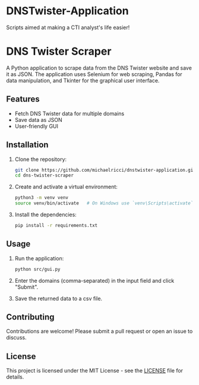# DNSTwister-Application
Scripts aimed at making a CTI analyst's life easier!
# DNS Twister Scraper

A Python application to scrape data from the DNS Twister website and save it as JSON. The application uses Selenium for web scraping, Pandas for data manipulation, and Tkinter for the graphical user interface.

## Features

- Fetch DNS Twister data for multiple domains
- Save data as JSON
- User-friendly GUI

## Installation

1. Clone the repository:
    ```sh
    git clone https://github.com/michaelricci/dnstwister-application.git
    cd dns-twister-scraper
    ```

2. Create and activate a virtual environment:
    ```sh
    python3 -m venv venv
    source venv/bin/activate   # On Windows use `venv\Scripts\activate`
    ```

3. Install the dependencies:
    ```sh
    pip install -r requirements.txt
    ```

## Usage

1. Run the application:
    ```sh
    python src/gui.py
    ```

2. Enter the domains (comma-separated) in the input field and click "Submit".
3. Save the returned data to a csv file.

## Contributing

Contributions are welcome! Please submit a pull request or open an issue to discuss.

## License

This project is licensed under the MIT License - see the [LICENSE](LICENSE) file for details.
